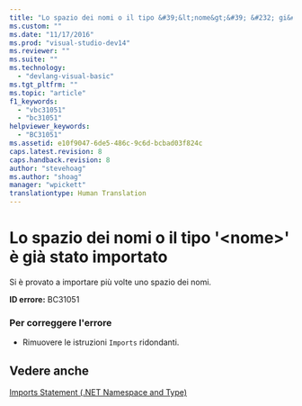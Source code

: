 ```yaml
---
title: "Lo spazio dei nomi o il tipo &#39;&lt;nome&gt;&#39; &#232; gi&#224; stato importato | Microsoft Docs"
ms.custom: ""
ms.date: "11/17/2016"
ms.prod: "visual-studio-dev14"
ms.reviewer: ""
ms.suite: ""
ms.technology: 
  - "devlang-visual-basic"
ms.tgt_pltfrm: ""
ms.topic: "article"
f1_keywords: 
  - "vbc31051"
  - "bc31051"
helpviewer_keywords: 
  - "BC31051"
ms.assetid: e10f9047-6de5-486c-9c6d-bcbad03f824c
caps.latest.revision: 8
caps.handback.revision: 8
author: "stevehoag"
ms.author: "shoag"
manager: "wpickett"
translationtype: Human Translation
---
```

# Lo spazio dei nomi o il tipo &#39;&lt;nome&gt;&#39; &#232; gi&#224; stato importato
Si è provato a importare più volte uno spazio dei nomi.  
  
 **ID errore:** BC31051  
  
### Per correggere l'errore  
  
-   Rimuovere le istruzioni `Imports` ridondanti.  
  
## Vedere anche  
 [Imports Statement \(.NET Namespace and Type\)](../../visual-basic/language-reference/statements/imports-statement-net-namespace-and-type.md)